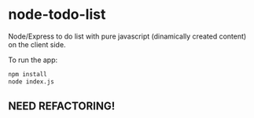 # node-todo-list
Node/Express to do list with pure javascript (dinamically created content) on the client side.

To run the app:
```bash
npm install
node index.js
```
## NEED REFACTORING!
